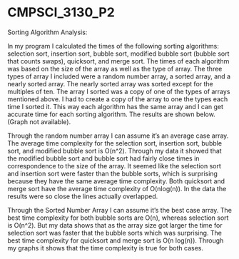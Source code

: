 # CMPSCI_3130_P2
Sorting Algorithm Analysis:

In my program I calculated the times of the following sorting algorithms: selection sort, insertion sort, bubble sort, modified bubble sort (bubble sort that counts swaps), quicksort, and merge sort. The times of each algorithm was based on the size of the array as well as the type of array. The three types of array I included were a random number array, a sorted array, and a nearly sorted array. The nearly sorted array was sorted except for the multiples of ten. The array I sorted was a copy of one of the types of arrays mentioned above. I had to create a copy of the array to one the types each time I sorted it. This way each algorithm has the same array and I can get accurate time for each sorting algorithm. The results are shown below.(Graph not available). 

Through the random number array I can assume it’s an average case array. The average time complexity for the selection sort, insertion sort, bubble sort, and modified bubble sort is O(n^2). Through my data it showed that the modified bubble sort and bubble sort had fairly close times in correspondence to the size of the array. It seemed like the selection sort and insertion sort were faster than the bubble sorts, which is surprising because they have the same average time complexity. Both quicksort and merge sort have the average time complexity of  O(nlog(n)). In the data the results were so close the lines actually overlapped. 

Through the Sorted Number Array I can assume it’s the best case array. The best time complexity for both bubble sorts are O(n), whereas selection sort is O(n^2). But my data shows that as the array size got larger the time for selection sort was faster that the bubble sorts which was surprising. The best time complexity for quicksort and merge sort is O(n log(n)). Through my graphs it shows that the time complexity is true for both cases. 
